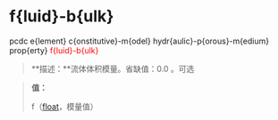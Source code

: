 # f{luid}-b{ulk}
pcdc e{lement} c{onstitutive}-m{odel} hydr{aulic}-p{orous}-m{edium} prop{erty} <span style='color: red;'>f{luid}-b{ulk}</span>
> **描述：**流体体积模量。省缺值：0.0
。可选

> 
> **值：**
> 
> f（[float](数据类型/float/)，模量值）

